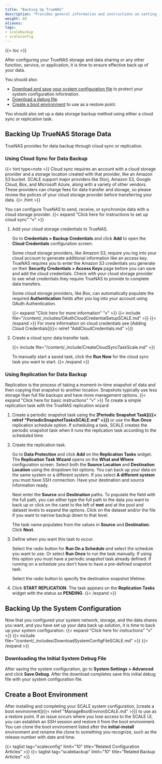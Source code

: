 ```yaml
---
title: "Backing Up TrueNAS"
description: "Provides general information and instructions on setting up data storage backup solutions, saving the system configuration and initial system debug files, and creating a boot environment."
weight: 60
aliases:
tags:
- scalebackup
- scaleconfig
---
```


{{< toc >}}


After configuring your TrueNAS storage and data sharing or any other function, service, or application, it is time to ensure effective back up of your data. 

You should also:

* [Download and save your system configuration file](#backing-up-the-system-configuration) to protect your system configuration information.
* [Download a debug file](#downloading-the-initial-system-debug-file).
* [Create a boot environment](#create-a-boot-environment) to use as a restore point.

You should also set up a data storage backup method using either a cloud sync or replication task.

## Backing Up TrueNAS Storage Data

TrueNAS provides for data backup through cloud sync or replication.

### Using Cloud Sync for Data Backup
{{< hint type=note >}}
Cloud sync requires an account with a cloud storage provider and a storage location created with that provider, like an Amazon S3 bucket.
SCALE support major providers like Storj, Amazon S3, Google Cloud, Box, and Microsoft Azure, along with a variety of other vendors.
These providers can charge fees for data transfer and storage, so please review the polices of your cloud storage provider before transferring your data.
{{< /hint >}}

You can configure TrueNAS to send, receive, or synchronize data with a cloud storage provider. 
{{< expand "Click here for instructions to set up cloud sync" "v" >}}

1. Add your cloud storage credentials to TrueNAS.

   Go to **Credentials > Backup Credentials** and click **Add** to open the **Cloud Credentials** configuration screen.

   Some cloud storage providers, like Amazon S3, require you log into your cloud account to generate additional information like an access key. TrueNAS requires you to enter the Amazon S3 credentials you generate on their **Security Credentials > Access Keys** page before you can save and add the cloud credentials. 
   Check with your cloud storage provider to see what credentials they require TrueNAS to provide to complete data transfers.

   Some cloud storage providers, like Box, can automatically populate the required **Authentication** fields after you log into your account using OAuth Authentication. 

   {{< expand "Click here for more information" "v" >}}
   {{< include file="/content/_includes/OAuthCloudCredentialSetupSCALE.md" >}}
   {{< /expand >}} 
   For more information on cloud credentials see [Adding Cloud Credentials]({{< relref "AddCloudCredentials.md" >}})

2. Create a cloud sync data transfer task.

   {{< include file="/content/_include/CreateCloudSyncTaskScale.md" >}}

   To manually start a saved task, click the <i class="fa fa-caret-right" aria-hidden="true"></i> **Run Now** for the cloud sync task you want to start. 
{{< /expand >}}
### Using Replication for Data Backup

Replication is the process of taking a moment-in-time snapshot of data and then copying that snapshot to another location. 
Snapshots typically use less storage than full file backups and have more management options. 
{{< expand "Click here for basic instructions" "v" >}}
To create a simple replication task with the TrueNAS replication wizard:

1. Create a periodic snapshot task using the **[Periodic Snapshot Task]({{< relref "PeriodicSnapshotTasksSCALE.md" >}})** or use the **Run Once** replication schedule option. 
   If scheduling a task, SCALE creates the periodic snapshot task when it runs the replication task according to the scheduled time.

2. Create the replication task.

   Go to **Data Protection** and click **Add** on the **Replication Tasks** widget. The **Replication Task Wizard** opens on the **What and Where** configuration screen. 
   Select both the **Source Location** and **Destination Location** using the dropdown list options. 
   You can back up your data on the same system or a different system. 
   If you select **A different system** you must have SSH connection. Have your destination and source information ready.

   Next enter the **Source** and **Destination** paths. To populate the field with the full path, you can either type the full path to the data you want to back up or click on the caret <i class="fa fa-caret-right" aria-hidden="true"></i> to the left of **mnt** and at the pool and dataset levels to expand the options. Click on the dataset and/or the file if you want to narrow backup down to that level.

   The task name populates from the values in **Source** and **Destination**. Click **Next**.

3. Define when you want this task to occur.

   Select the radio button for **Run On a Schedule** and select the schedule you want to use. Or select **Run Once** to run the task manually.
   If using this option you must have a periodic snapshot task already defined. If running on a schedule you don't have to have a pre-defined snapshot task.

   Select the radio button to specify the destination snapshot lifetime.

4. Click **START REPLICATION**. The task appears on the **Replication Tasks** widget with the status as **PENDING**.
{{< /expand >}}
## Backing Up the System Configuration

Now that you configured your system network, storage, and the data shares you want, and you have set up your data back up solution, it is time to back up your system configuration.
{{< expand "Click here for instructions" "v" >}}
{{< include file="/content/_includes/DownloadSystemConfigFileSCALE.md" >}}
{{< /expand >}}
### Downloading the Initial System Debug File

After saving the system configuration, go to **System Settings > Advanced** and click **Save Debug**. After the download completes save this initial debug file with your system configuration file.

## Create a Boot Environment

After installing and completing your SCALE system configuration, [create a boot environment]({{< relref "ManageBootEnvironSCALE.md" >}}) to use as a restore point.
If an issue occurs where you lose access to the SCALE UI, you can establish an SSH session and restore it from the boot environment. 
You can clone the boot environment listed after the **initial-install** environment and rename the clone to something you recognize, such as the release number with date and time.

{{< taglist tag="scaleconfig" limit="10" title="Related Configuration Articles" >}}
{{< taglist tag="scalebackup" limit="10" title="Related Backup Articles" >}}
